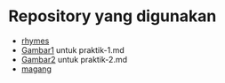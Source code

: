 # Repository yang digunakan #

* [rhymes](https://github.com/MegaOktavian/rhymes)
* [Gambar1](https://github.com/MegaOktavian/rhymes/tree/master/Gambar1) untuk praktik-1.md
* [Gambar2](https://github.com/MegaOktavian/rhymes/tree/master/Gambar2) untuk praktik-2.md
* [magang](https://github.com/hallo-team/magang) 
